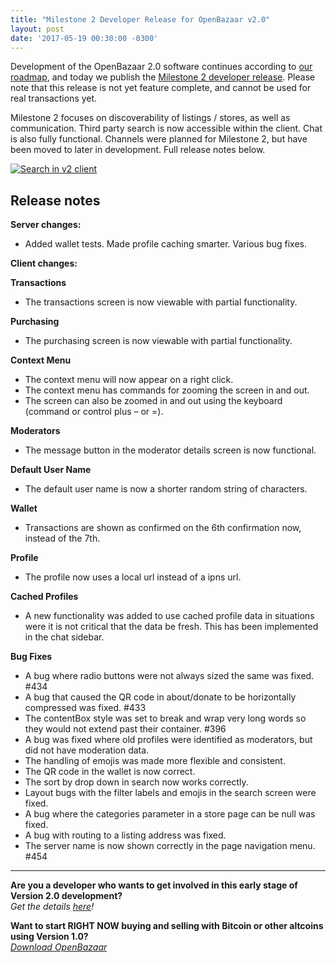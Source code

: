 ```yaml
---
title: "Milestone 2 Developer Release for OpenBazaar v2.0" 
layout: post
date: '2017-05-19 00:30:00 -0300'
---
```

        
Development of the OpenBazaar 2.0 software continues according to [our roadmap](https://trello.com/b/dF6ymHGU/openbazaar-high-level-roadmap), and today we publish the [Milestone 2 developer release](https://github.com/OpenBazaar/openbazaar-desktop/releases/tag/v2.0.4). Please note that this release is not yet feature complete, and cannot be used for real transactions yet.

Milestone 2 focuses on discoverability of listings / stores, as well as communication. Third party search is now accessible within the client. Chat is also fully functional. Channels were planned for Milestone 2, but have been moved to later in development. Full release notes below.

[![Search in v2 client](https://blog.openbazaar.org/wp-content/uploads/2017/05/Screenshot-from-2017-05-19-15-18-03-1024x648.png)](https://blog.openbazaar.org/wp-content/uploads/2017/05/Screenshot-from-2017-05-19-15-18-03.png)

Release notes
-------------

**Server changes:**

*   Added wallet tests. Made profile caching smarter. Various bug fixes.

**Client changes:**

**Transactions**

*   The transactions screen is now viewable with partial functionality.

**Purchasing**

*   The purchasing screen is now viewable with partial functionality.

**Context Menu**

*   The context menu will now appear on a right click.
*   The context menu has commands for zooming the screen in and out.
*   The screen can also be zoomed in and out using the keyboard (command or control plus – or =).

**Moderators**

*   The message button in the moderator details screen is now functional.

**Default User Name**

*   The default user name is now a shorter random string of characters.

**Wallet**

*   Transactions are shown as confirmed on the 6th confirmation now, instead of the 7th.

**Profile**

*   The profile now uses a local url instead of a ipns url.

**Cached Profiles**

*   A new functionality was added to use cached profile data in situations were it is not critical that the data be fresh. This has been implemented in the chat sidebar.

**Bug Fixes**

*   A bug where radio buttons were not always sized the same was fixed. #434
*   A bug that caused the QR code in about/donate to be horizontally compressed was fixed. #433
*   The contentBox style was set to break and wrap very long words so they would not extend past their container. #396
*   A bug was fixed where old profiles were identified as moderators, but did not have moderation data.
*   The handling of emojis was made more flexible and consistent.
*   The QR code in the wallet is now correct.
*   The sort by drop down in search now works correctly.
*   Layout bugs with the filter labels and emojis in the search screen were fixed.
*   A bug where the categories parameter in a store page can be null was fixed.
*   A bug with routing to a listing address was fixed.
*   The server name is now shown correctly in the page navigation menu. #454

* * *

**Are you a developer who wants to get involved in this early stage of Version 2.0 development?**  
_Get the details [here](https://blog.openbazaar.org/milestone-1-developer-release-for-openbazaar-2-0/#.WJuWRxIrLOR)!_

**Want to start RIGHT NOW buying and selling with Bitcoin or other altcoins using Version 1.0?**  
_[Download OpenBazaar](http://openbazaar.org/)_